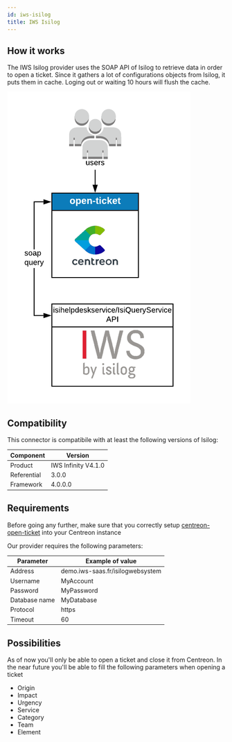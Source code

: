 ```yaml
---
id: iws-isilog
title: IWS Isilog
---
```


## How it works

The IWS Isilog provider uses the SOAP API of Isilog to retrieve data in order to
open a ticket. Since it gathers a lot of configurations objects from Isilog, it
puts them in cache. Loging out or waiting 10 hours will flush the cache.

![architecture](../../assets/integrations/open-tickets/ot-iws-isilog-architecture.png)

## Compatibility

This connector is compatibile with at least the following versions of Isilog:

| Component   | Version             |
| ----------- | ------------------- |
| Product     | IWS Infinity V4.1.0 |
| Referential | 3.0.0               |
| Framework   | 4.0.0.0             |

## Requirements

Before going any further, make sure that you correctly setup
[centreon-open-ticket](https://documentation.centreon.com/docs/centreon-open-tickets/en/latest/installation/index.html)
into your Centreon instance

Our provider requires the following parameters:

| Parameter     | Example of value                 |
| ------------- | -------------------------------- |
| Address       | demo.iws-saas.fr/isilogwebsystem |
| Username      | MyAccount                        |
| Password      | MyPassword                       |
| Database name | MyDatabase                       |
| Protocol      | https                            |
| Timeout       | 60                               |

## Possibilities

As of now you'll only be able to open a ticket and close it from Centreon. In
the near future you'll be able to fill the following parameters when opening a
ticket

  - Origin
  - Impact
  - Urgency
  - Service
  - Category
  - Team
  - Element
